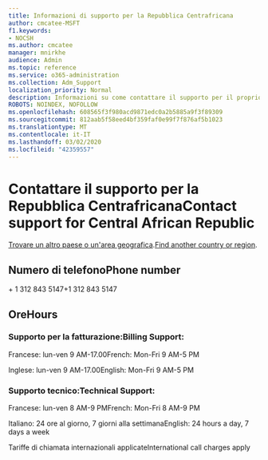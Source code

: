 ```yaml
---
title: Informazioni di supporto per la Repubblica Centrafricana
author: cmcatee-MSFT
f1.keywords:
- NOCSH
ms.author: cmcatee
manager: mnirkhe
audience: Admin
ms.topic: reference
ms.service: o365-administration
ms.collection: Adm_Support
localization_priority: Normal
description: Informazioni su come contattare il supporto per il proprio paese o area geografica.
ROBOTS: NOINDEX, NOFOLLOW
ms.openlocfilehash: 608565f3f980acd9871edc0a2b5885a9f3f89309
ms.sourcegitcommit: 812aab5f58eed4bf359faf0e99f7f876af5b1023
ms.translationtype: MT
ms.contentlocale: it-IT
ms.lasthandoff: 03/02/2020
ms.locfileid: "42359557"
---
```

# <a name="contact-support-for-central-african-republic"></a><span data-ttu-id="e9bb2-103">Contattare il supporto per la Repubblica Centrafricana</span><span class="sxs-lookup"><span data-stu-id="e9bb2-103">Contact support for Central African Republic</span></span>

<span data-ttu-id="e9bb2-104">[Trovare un altro paese o un'area geografica](../contact-support-for-business-products.md).</span><span class="sxs-lookup"><span data-stu-id="e9bb2-104">[Find another country or region](../contact-support-for-business-products.md).</span></span>

## <a name="phone-number"></a><span data-ttu-id="e9bb2-105">Numero di telefono</span><span class="sxs-lookup"><span data-stu-id="e9bb2-105">Phone number</span></span>
<span data-ttu-id="e9bb2-106">+ 1 312 843 5147</span><span class="sxs-lookup"><span data-stu-id="e9bb2-106">+1 312 843 5147</span></span>

## <a name="hours"></a><span data-ttu-id="e9bb2-107">Ore</span><span class="sxs-lookup"><span data-stu-id="e9bb2-107">Hours</span></span>
### <a name="billing-support"></a><span data-ttu-id="e9bb2-108">Supporto per la fatturazione:</span><span class="sxs-lookup"><span data-stu-id="e9bb2-108">Billing Support:</span></span>

<span data-ttu-id="e9bb2-109">Francese: lun-ven 9 AM-17.00</span><span class="sxs-lookup"><span data-stu-id="e9bb2-109">French: Mon-Fri 9 AM-5 PM</span></span>

<span data-ttu-id="e9bb2-110">Inglese: lun-ven 9 AM-17.00</span><span class="sxs-lookup"><span data-stu-id="e9bb2-110">English: Mon-Fri 9 AM-5 PM</span></span>

### <a name="technical-support"></a><span data-ttu-id="e9bb2-111">Supporto tecnico:</span><span class="sxs-lookup"><span data-stu-id="e9bb2-111">Technical Support:</span></span>

<span data-ttu-id="e9bb2-112">Francese: lun-ven 8 AM-9 PM</span><span class="sxs-lookup"><span data-stu-id="e9bb2-112">French: Mon-Fri 8 AM-9 PM</span></span>

<span data-ttu-id="e9bb2-113">Italiano: 24 ore al giorno, 7 giorni alla settimana</span><span class="sxs-lookup"><span data-stu-id="e9bb2-113">English: 24 hours a day, 7 days a week</span></span>

<span data-ttu-id="e9bb2-114">Tariffe di chiamata internazionali applicate</span><span class="sxs-lookup"><span data-stu-id="e9bb2-114">International call charges apply</span></span>
